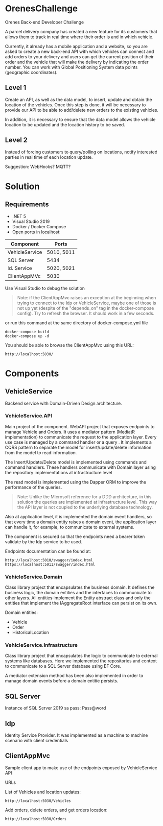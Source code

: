 # OrenesChallenge
Orenes Back-end Developer Challenge

A parcel delivery company has created a new feature for its customers that allows them to track in real time where their order is and in which vehicle.

Currently, it already has a mobile application and a website, so you are asked to create a new back-end API with which vehicles can connect and add orders to your delivery and users can get the current position of their order and the vehicle that will make the delivery by indicating the order number. You can work with Global Positioning System data points (geographic coordinates).

## Level 1
Create an API, as well as the data model, to insert, update and obtain the location of the vehicles. Once this step is done, it will be necessary to provide our API to be able to add/delete new orders to the existing vehicles.

In addition, it is necessary to ensure that the data model allows the vehicle location to be updated and the location history to be saved.

## Level 2
Instead of forcing customers to query/polling on locations, notify interested parties in real time of each location update.

Suggestion: WebHooks? MQTT?

# Solution
## Requirements
* .NET 5
* Visual Studio 2019
* Docker / Docker Compose
* Open ports in localhost:


| Component      |      Ports |
|----------------|------------|
| VehicleService | 5010, 5011 |
| SQL Server     | 5434       |
| Id. Service    | 5020, 5021 |
| ClientAppMVc   | 5030       |

Use Visual Studio to debug the solution 
>Note: if the ClientAppMvc raises an exception at the beginning when trying to connect to the Idp or VehicleService, maybe one of those is not up yet (despite of the "depends_on" tag in the docker-compose config). Try to refresh the browser. It should work in a few seconds. 

or run this command at the same directory of docker-compose.yml file
```
docker-compose build
docker-compose up -d
```
You should be able to browse the ClientAppMvc using this URL:
```
http://localhost:5030/
```

# Components
## VehicleService
Backend service with Domain-Driven Design architecture. 
### VehicleService.API
Main project of the component. WebAPI project that exposes endpoints to manage Vehicle and Orders. It uses a mediator pattern (MediatR implementation) to communicate the request to the application layer. Every use case is managed by a command handler or a query .
It implements a CQRS pattern to separate the model for insert/update/delete information from the model to read information.

The Insert/Update/Delete model is implemented using commands and command handlers. These handlers communicate with Domain layer using the repository implementations at infrastructure level

The read model is implemented using the Dapper ORM to improve the performance of the queries. 
>Note: Unlike the Microsoft reference for a DDD architecture, in this solution the queries are implemented at infrastructure level. This way the API layer is not coupled to the underlying database technology.

Also at application level, it is implemented the domain event handlers, so that every time a domain entity raises a domain event, the application layer can handle it, for example, to communicate to external systems.

The component is secured so that the endpoints need a bearer token validate by the Idp service to be used.

Endpoints documentation can be found at:
```
http://localhost:5010/swagger/index.html
https://localhost:5011/swagger/index.html
```

### VehicleService.Domain
Class library project that encapsulates the business domain. It defines the business logic, the domain entities and the interfaces to communicate to other layers.
All entities implement the Entity abstract class and only the entities that implement the IAggregateRoot interface can persist on its own.

Domain entities:
* Vehicle
* Order
* HistoricalLocation

### VehicleService.Infrastructure
Class library project that encapsulates the logic to communicate to external systems like databases. Here we implemented the repositories and context to communicate to a SQL Server database using EF Core.

A mediator extension method has been also implemented in order to manage domain events before a domain entitie persists.


## SQL Server
Instance of SQL Server 2019
sa pass: Pass@word

## Idp
Identity Service Provider. It was implemented as a machine to machine scenario with client credentials

## ClientAppMvc
Sample client app to make use of the endpoints exposed by VehicleService API

URLs

List of Vehicles and location updates:
```
http://localhost:5030/Vehicles
```

Add orders, delete orders, and get orders location:

```
http://localhost:5030/Orders
```